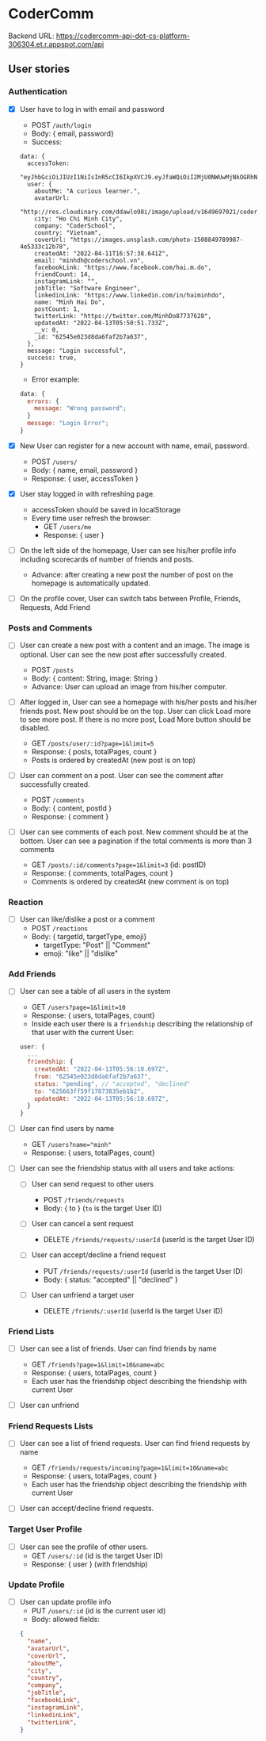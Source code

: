 # CoderComm

Backend URL: https://codercomm-api-dot-cs-platform-306304.et.r.appspot.com/api

## User stories

### Authentication

- [x] User have to log in with email and password

  - POST `/auth/login`
  - Body: { email, password}
  - Success:

  ```javascipt
  data: {
    accessToken:
      "eyJhbGciOiJIUzI1NiIsInR5cCI6IkpXVCJ9.eyJfaWQiOiI2MjU0NWUwMjNkOGRhNmZhZjJiN2E2MzciLCJpYXQiOjE2NDk5OTIzMzIsImV4cCI6MTY1MDA3ODczMn0.lSH326_bbMoCJlIth4uB7CK_tHwK82MsRKAeYvVjqZM",
    user: {
      aboutMe: "A curious learner.",
      avatarUrl:
        "http://res.cloudinary.com/ddawlo98i/image/upload/v1649697021/coder_comm/qd0h6slrvqvovdpmlnox.png",
      city: "Ho Chi Minh City",
      company: "CoderSchool",
      country: "Vietnam",
      coverUrl: "https://images.unsplash.com/photo-1508849789987-4e5333c12b78",
      createdAt: "2022-04-11T16:57:38.641Z",
      email: "minhdh@coderschool.vn",
      facebookLink: "https://www.facebook.com/hai.m.do",
      friendCount: 14,
      instagramLink: "",
      jobTitle: "Software Engineer",
      linkedinLink: "https://www.linkedin.com/in/haiminhdo",
      name: "Minh Hai Do",
      postCount: 1,
      twitterLink: "https://twitter.com/MinhDo87737628",
      updatedAt: "2022-04-13T05:50:51.733Z",
      __v: 0,
      _id: "62545e023d8da6faf2b7a637",
    },
    message: "Login successful",
    success: true,
  }
  ```

  - Error example:

  ```javascript
  data: {
    errors: {
      message: "Wrong password";
    }
    message: "Login Error";
  }
  ```

- [x] New User can register for a new account with name, email, password.

  - POST `/users/`
  - Body: { name, email, password }
  - Response: { user, accessToken }

- [x] User stay logged in with refreshing page.

  - accessToken should be saved in localStorage
  - Every time user refresh the browser:
    - GET `/users/me`
    - Response: { user }

- [ ] On the left side of the homepage, User can see his/her profile info including scorecards of number of friends and posts.

  - Advance: after creating a new post the number of post on the homepage is automatically updated.

- [ ] On the profile cover, User can switch tabs between Profile, Friends, Requests, Add Friend

### Posts and Comments

- [ ] User can create a new post with a content and an image. The image is optional. User can see the new post after successfully created.

  - POST `/posts`
  - Body: { content: String, image: String }
  - Advance: User can upload an image from his/her computer.

- [ ] After logged in, User can see a homepage with his/her posts and his/her friends post. New post should be on the top. User can click Load more to see more post. If there is no more post, Load More button should be disabled.

  - GET `/posts/user/:id?page=1&limit=5`
  - Response: { posts, totalPages, count }
  - Posts is ordered by createdAt (new post is on top)

- [ ] User can comment on a post. User can see the comment after successfully created.

  - POST `/comments`
  - Body: { content, postId }
  - Response: { comment }

- [ ] User can see comments of each post. New comment should be at the bottom. User can see a pagination if the total comments is more than 3 comments
  - GET `/posts/:id/comments?page=1&limit=3` (id: postID)
  - Response: { comments, totalPages, count }
  - Comments is ordered by createdAt (new comment is on top)

### Reaction

- [ ] User can like/dislike a post or a comment
  - POST `/reactions`
  - Body: { targetId, targetType, emoji}
    - targetType: "Post" || "Comment"
    - emoji: "like" || "dislike"

### Add Friends

- [ ] User can see a table of all users in the system

  - GET `/users?page=1&limit=10`
  - Response: { users, totalPages, count}
  - Inside each user there is a `friendship` describing the relationship of that user with the current User:

  ```javascript
  user: {
    ...
    friendship: {
      createdAt: "2022-04-13T05:56:10.697Z",
      from: "62545e023d8da6faf2b7a637",
      status: "pending", // "accepted", "declined"
      to: "625663ff59f17873835eb1b2",
      updatedAt: "2022-04-13T05:56:10.697Z",
    }
  }
  ```

- [ ] User can find users by name

  - GET `/users?name="minh"`
  - Response: { users, totalPages, count}

- [ ] User can see the friendship status with all users and take actions:

  - [ ] User can send request to other users

    - POST `/friends/requests`
    - Body: { to } (`to` is the target User ID)

  - [ ] User can cancel a sent request

    - DELETE `/friends/requests/:userId` (userId is the target User ID)

  - [ ] User can accept/decline a friend request

    - PUT `/friends/requests/:userId` (userId is the target User ID)
    - Body: { status: "accepted" || "declined" }

  - [ ] User can unfriend a target user
    - DELETE `/friends/:userId` (userId is the target User ID)

### Friend Lists

- [ ] User can see a list of friends. User can find friends by name

  - GET `/friends?page=1&limit=10&name=abc`
  - Response: { users, totalPages, count }
  - Each user has the friendship object describing the friendship with current User

- [ ] User can unfriend

### Friend Requests Lists

- [ ] User can see a list of friend requests. User can find friend requests by name

  - GET `/friends/requests/incoming?page=1&limit=10&name=abc`
  - Response: { users, totalPages, count }
  - Each user has the friendship object describing the friendship with current User

- [ ] User can accept/decline friend requests.

### Target User Profile

- [ ] User can see the profile of other users.
  - GET `/users/:id` (id is the target User ID)
  - Response: { user } (with friendship)

### Update Profile

- [ ] User can update profile info
  - PUT `/users/:id` (id is the current user id)
  - Body: allowed fields:
  ```json
  {
    "name",
    "avatarUrl",
    "coverUrl",
    "aboutMe",
    "city",
    "country",
    "company",
    "jobTitle",
    "facebookLink",
    "instagramLink",
    "linkedinLink",
    "twitterLink",
  }
  ```
